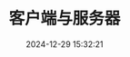 ---
bookCollapseSection: true
weight: 216
title: 客户端与服务器
date: 2024-12-29 15:32:21
image: https://s2.loli.net/2025/09/24/hzeyjtaJWSTmg32.png
---